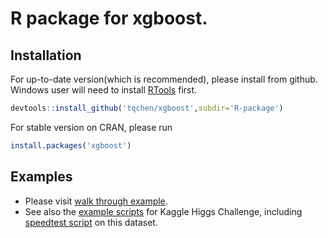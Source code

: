 # R package for xgboost.

## Installation

For up-to-date version(which is recommended), please install from github. Windows user will need to install [RTools](http://cran.r-project.org/bin/windows/Rtools/) first.

```r
devtools::install_github('tqchen/xgboost',subdir='R-package')
```

For stable version on CRAN, please run

```r
install.packages('xgboost')
```

## Examples

* Please visit [walk through example](https://github.com/tqchen/xgboost/blob/master/R-package/demo).
* See also the [example scripts](https://github.com/tqchen/xgboost/tree/master/demo/kaggle-higgs) for Kaggle Higgs Challenge, including [speedtest script](https://github.com/tqchen/xgboost/blob/master/demo/kaggle-higgs/speedtest.R) on this dataset.
